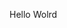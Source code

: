 Hello Wolrd





































































































































































































































































































































































































































































































































































































































































































































































































































































































































































































































































































































































































































































































































































































































































































































































































































































































































































































































































































































































































































































































































































































































































































































































































































































































































































































































































































































































